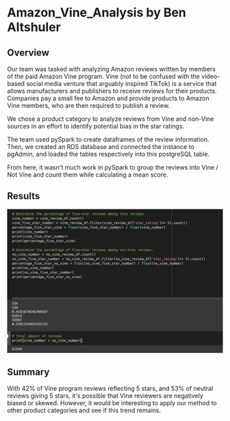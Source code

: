 # Amazon_Vine_Analysis by Ben Altshuler

## Overview
Our team was tasked with analyzing Amazon reviews written by members of the paid Amazon Vine program. Vine (not to be confused with the video-based social media venture that arguably inspired TikTok) is a service that allows manufacturers and publishers to receive reviews for their products. Companies pay a small fee to Amazon and provide products to Amazon Vine members, who are then required to publish a review.

We chose a product category to analyze reviews from Vine and non-Vine sources in an effort to identify potential bias in the star ratings. 

The team used pySpark to create dataframes of the review information. Then, we created an RDS database and connected the instance to pgAdmin, and loaded the tables respectively into this postgreSQL table. 

From here, it wasn't much work in pySpark to group the reviews into Vine / Not Vine and count them while calculating a mean score. 

## Results
![pySpark Results Screengrab](Final_Analysis.png)

## Summary
With 42% of Vine program reviews reflecting 5 stars, and 53% of neutral reviews giving 5 stars, it's possible that Vine reviewers are negatively biased or skewed. However, it would be interesting to apply our method to other product categories and see if this trend remains. 
